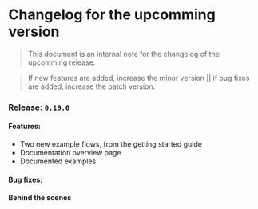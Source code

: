 # Changelog for the upcomming version
> This document is an internal note for the changelog of the upcomming release.

> If new features are added, increase the minor version || if bug fixes are added, increase the patch version.


### Release: `0.19.0`

#### Features:
- Two new example flows, from the getting started guide
- Documentation overview page
- Documented examples

#### Bug fixes:

#### Behind the scenes
